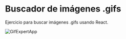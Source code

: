 # Buscador de imágenes .gifs

Ejercicio para buscar imágenes .gifs usando React.


![GifExpertApp](https://user-images.githubusercontent.com/100671445/204122793-972de12a-b727-444d-b59f-0be9673dc395.JPG)
